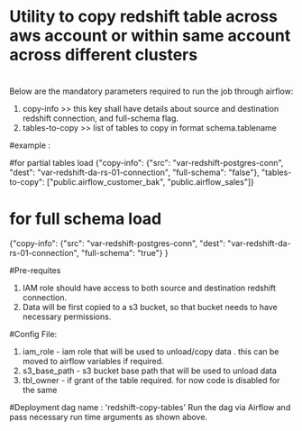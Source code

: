 # Utility to copy redshift table  across aws  account or within same account across different clusters

#
Below are the mandatory parameters required to run the job through airflow:
1. copy-info >> this key shall have details about source and destination redshift connection, and full-schema flag.
2. tables-to-copy >> list of tables to copy in format schema.tablename

#example :

#for partial tables load
{"copy-info": {"src": "var-redshift-postgres-conn", "dest": "var-redshift-da-rs-01-connection", "full-schema": "false"},
"tables-to-copy": ["public.airflow_customer_bak", "public.airflow_sales"]}

# for full schema load
{"copy-info": {"src": "var-redshift-postgres-conn", "dest": "var-redshift-da-rs-01-connection", "full-schema": "true"}
}


#Pre-requites
1. IAM role should have access to both source and destination redshift connection.
2. Data will be first copied to a s3 bucket, so that bucket needs to have necessary permissions.

#Config File:
1. iam_role - iam role that will be used to unload/copy data . this can be moved to airflow variables if required.
2. s3_base_path - s3 bucket base path that will be used to unload data
3. tbl_owner - if grant of the table required. for now code is disabled for the same

#Deployment
dag name : 'redshift-copy-tables'
Run the dag via Airflow and pass necessary run time arguments as shown above.